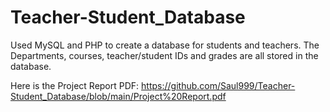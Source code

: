 # Teacher-Student_Database
Used MySQL and PHP to create a database for students and teachers.
The Departments, courses, teacher/student IDs and grades are all stored in the database.

Here is the Project Report PDF: https://github.com/Saul999/Teacher-Student_Database/blob/main/Project%20Report.pdf

